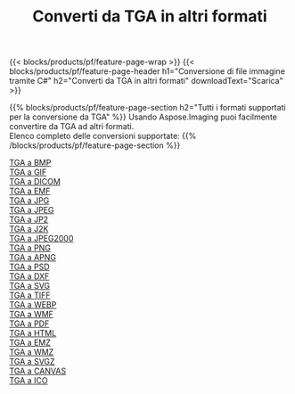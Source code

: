 ﻿---
title: Converti da TGA in altri formati 
weight: 3920
url: /it/java/conversion/from/tga 
lang: it
langdirlevel: 2
locales: zh-hans,ja,it,ru,de,es,fr,nl,id,lt,pl,pt,vi,tr,ko,zh-hant,ar,hi,th,sv,cs,uk,he
description: Usando Aspose.Imaging puoi facilmente convertire da TGA ad altri formati
---

{{< blocks/products/pf/feature-page-wrap >}}
{{< blocks/products/pf/feature-page-header h1="Conversione di file immagine tramite C#" h2="Converti da TGA in altri formati" downloadText="Scarica" >}}


{{% blocks/products/pf/feature-page-section  h2="Tutti i formati supportati per la conversione da TGA" %}}
Usando Aspose.Imaging puoi facilmente convertire da TGA ad altri formati.
<br/>
Elenco completo delle conversioni supportate:
{{% /blocks/products/pf/feature-page-section %}}
<div class="container-fluid productfamilypage bg-gray">
    <div class="convertypes bg-gray agp-content section">
        <div class="container">
		<div class="row other-converters">
		    <div class='col-md-2 other-converter remove-lp remove-rp'><a href="/imaging/it/java/conversion/tga-to-bmp" >TGA a BMP</a></div><div class='col-md-2 other-converter remove-lp remove-rp'><a href="/imaging/it/java/conversion/tga-to-gif" >TGA a GIF</a></div><div class='col-md-2 other-converter remove-lp remove-rp'><a href="/imaging/it/java/conversion/tga-to-dicom" >TGA a DICOM</a></div><div class='col-md-2 other-converter remove-lp remove-rp'><a href="/imaging/it/java/conversion/tga-to-emf" >TGA a EMF</a></div><div class='col-md-2 other-converter remove-lp remove-rp'><a href="/imaging/it/java/conversion/tga-to-jpg" >TGA a JPG</a></div><div class='col-md-2 other-converter remove-lp remove-rp'><a href="/imaging/it/java/conversion/tga-to-jpeg" >TGA a JPEG</a></div><div class='col-md-2 other-converter remove-lp remove-rp'><a href="/imaging/it/java/conversion/tga-to-jp2" >TGA a JP2</a></div><div class='col-md-2 other-converter remove-lp remove-rp'><a href="/imaging/it/java/conversion/tga-to-j2k" >TGA a J2K</a></div><div class='col-md-2 other-converter remove-lp remove-rp'><a href="/imaging/it/java/conversion/tga-to-jpeg2000" >TGA a JPEG2000</a></div><div class='col-md-2 other-converter remove-lp remove-rp'><a href="/imaging/it/java/conversion/tga-to-png" >TGA a PNG</a></div><div class='col-md-2 other-converter remove-lp remove-rp'><a href="/imaging/it/java/conversion/tga-to-apng" >TGA a APNG</a></div><div class='col-md-2 other-converter remove-lp remove-rp'><a href="/imaging/it/java/conversion/tga-to-psd" >TGA a PSD</a></div><div class='col-md-2 other-converter remove-lp remove-rp'><a href="/imaging/it/java/conversion/tga-to-dxf" >TGA a DXF</a></div><div class='col-md-2 other-converter remove-lp remove-rp'><a href="/imaging/it/java/conversion/tga-to-svg" >TGA a SVG</a></div><div class='col-md-2 other-converter remove-lp remove-rp'><a href="/imaging/it/java/conversion/tga-to-tiff" >TGA a TIFF</a></div><div class='col-md-2 other-converter remove-lp remove-rp'><a href="/imaging/it/java/conversion/tga-to-webp" >TGA a WEBP</a></div><div class='col-md-2 other-converter remove-lp remove-rp'><a href="/imaging/it/java/conversion/tga-to-wmf" >TGA a WMF</a></div><div class='col-md-2 other-converter remove-lp remove-rp'><a href="/imaging/it/java/conversion/tga-to-pdf" >TGA a PDF</a></div><div class='col-md-2 other-converter remove-lp remove-rp'><a href="/imaging/it/java/conversion/tga-to-html" >TGA a HTML</a></div><div class='col-md-2 other-converter remove-lp remove-rp'><a href="/imaging/it/java/conversion/tga-to-emz" >TGA a EMZ</a></div><div class='col-md-2 other-converter remove-lp remove-rp'><a href="/imaging/it/java/conversion/tga-to-wmz" >TGA a WMZ</a></div><div class='col-md-2 other-converter remove-lp remove-rp'><a href="/imaging/it/java/conversion/tga-to-svgz" >TGA a SVGZ</a></div><div class='col-md-2 other-converter remove-lp remove-rp'><a href="/imaging/it/java/conversion/tga-to-canvas" >TGA a CANVAS</a></div><div class='col-md-2 other-converter remove-lp remove-rp'><a href="/imaging/it/java/conversion/tga-to-ico" >TGA a ICO</a></div>
                </div>
        </div>
    </div>
</div>
<br/>

